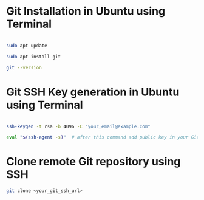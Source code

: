 # Git Installation in Ubuntu using Terminal
```bash

sudo apt update

sudo apt install git

git --version

```

# Git SSH Key generation in Ubuntu using Terminal
```bash

ssh-keygen -t rsa -b 4096 -C "your_email@example.com"

eval "$(ssh-agent -s)"  # after this command add public key in your GitHub profile

```

# Clone remote Git repository using SSH
```bash
git clone <your_git_ssh_url>
```
